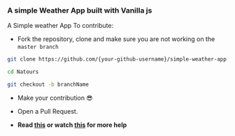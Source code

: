 ### A simple Weather App built with Vanilla js

A Simple weather App
To contribute:

- Fork the repository, clone and make sure you are not working on the `master branch`

```bash
git clone https://github.com/{your-github-username}/simple-weather-app.git
```

```bash
cd Natours
```

```bash
git checkout -b branchName
```

- Make your contribution 😎

- Open a Pull Request.

- **Read [this](https://help.github.com/en/articles/creating-a-pull-request-from-a-fork) or watch [this](https://www.youtube.com/watch?v=G1I3HF4YWEw) for more help**
